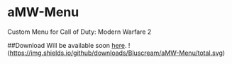 # aMW-Menu
Custom Menu for Call of Duty: Modern Warfare 2

##Download
Will be available soon [here](https://github.com/Bluscream/aMW-Menu/releases/latest). !(https://img.shields.io/github/downloads/Bluscream/aMW-Menu/total.svg)
